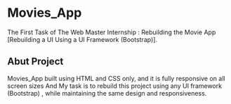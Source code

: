 # Movies_App
The First Task of The Web Master Internship : Rebuilding the Movie App [Rebuilding a UI Using a UI Framework (Bootstrap)].
## Abut Project
 Movies_App built using HTML and CSS only, and it is fully responsive on all screen sizes And My task is to rebuild this project using any UI framework (Bootstrap) , while maintaining the same design and responsiveness.
